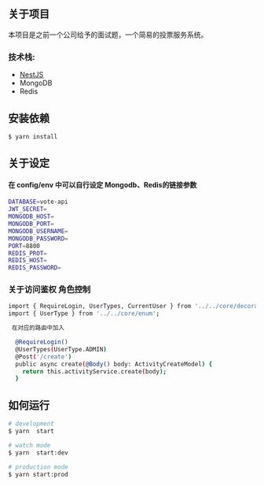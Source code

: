 
## 关于项目
本项目是之前一个公司给予的面试题，一个简易的投票服务系统。
### 技术栈:
  - [NestJS](https://github.com/nestjs/nest) 
  - MongoDB
  - Redis

## 安装依赖

```bash
$ yarn install
```

## 关于设定


#### 在 config/env 中可以自行设定 Mongodb、Redis的链接参数
```bash
DATABASE=vote-api        
JWT_SECRET=            
MONGODB_HOST=		           
MONGODB_PORT=		    	      
MONGODB_USERNAME=  			    
MONGODB_PASSWORD=				     
PORT=8800						          
REDIS_PROT=				          	
REDIS_HOST=			           
REDIS_PASSWORD=			       
```


### 关于访问鉴权 角色控制 
``` bash
import { RequireLogin, UserTypes, CurrentUser } from '../../core/decorators';
import { UserType } from '../../core/enum';

 在对应的路由中加入

  @RequireLogin()
  @UserTypes(UserType.ADMIN)
  @Post('/create')
  public async create(@Body() body: ActivityCreateModel) {
    return this.activityService.create(body);
  }
```
 ### 



## 如何运行

```bash
# development
$ yarn  start

# watch mode
$ yarn  start:dev

# production mode
$ yarn start:prod
```

